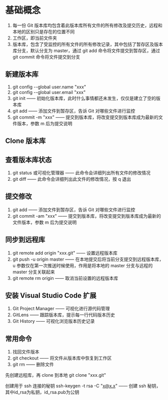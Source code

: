 # 基础概念

1. 每一份 Git 版本库均包含着此版本库所有文件的所有修改及提交历史，远程和本地的区别只是存在的位置不同
2. 工作区，即当前文件夹
3. 版本库，包含了受监控的所有文件的所有修改记录，其中包括了暂存区及版本库分支，默认分支为 master，通过 git add 命令将文件提交到暂存区，通过 git commit 命令将文件提交到分支

## 新建版本库

1. git config --global user.name "xxx"
2. git config --global user.email "xxx"
3. git init —— 初始化版本库，此时什么事情都还未发生，仅仅是建立了空的版本库
4. git add <file> —— 添加文件到暂存区，告诉 Git 对哪些文件进行监控
5. git commit -m "xxx" —— 提交到版本库，将改变提交到版本库成为最新的文件版本，参数 m 后为提交说明

## Clone 版本库

## 查看版本库状态

1. git status 或可视化管理器 —— 此命令会详细列出所有文件的修改情况
2. git diff <file> —— 此命令会详细列出此文件的修改情况，按 q 退出

## 提交修改

1. git add <file> —— 添加文件到暂存区，告诉 Git 对哪些文件进行监控
2. git commit -am "xxx" —— 提交到版本库，将改变提交到版本库成为最新的文件版本，参数 m 后为提交说明

## 同步到远程库

1. git remote add origin "xxx.git" —— 设置远程版本库
2. git push -u origin master —— 在本地提交后将当前分支提交到远程版本库，u 参数仅在第一次推送时候使用，作用是将本地的 master 分支与远程的 master 分支关联起来
3. git remote rm origin —— 取消当前设置的远程版本库

## 安装 Visual Studio Code 扩展

1. Git Project Manager —— 可视化进行源代码管理
2. GitLens —— 跟踪版本库，提示每一行代码版本历史
3. Git History —— 可视化浏览版本历史记录

## 常用命令

1. 找回文件版本
2. git checkout —— 将文件从版本库中恢复到工作区
3. git rm —— 删除文件

先创建远程库，再 clone 到本地
git clone "xxx.git"

创建用于 ssh 连接的秘钥
ssh-keygen -t rsa -C "x@x.x" —— 创建 ssh 秘钥，其中id_rsa为私钥，id_rsa.pub为公钥